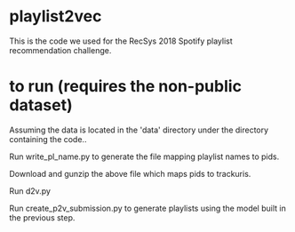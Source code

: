 # playlist2vec

This is the code we used for the RecSys 2018 Spotify playlist recommendation challenge. 

# to run (requires the non-public dataset)

Assuming the data is located in the 'data' directory under the directory containing the code..

Run write_pl_name.py to generate the file mapping playlist names to pids.

Download and gunzip the above file which maps pids to trackuris.

Run d2v.py

Run create_p2v_submission.py to generate playlists using the model built in the previous step.
